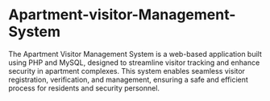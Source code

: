 # Apartment-visitor-Management-System
The Apartment Visitor Management System is a web-based application built using PHP and MySQL, designed to streamline visitor tracking and enhance security in apartment complexes. This system enables seamless visitor registration, verification, and management, ensuring a safe and efficient process for residents and security personnel.
